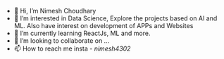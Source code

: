 - 👋 Hi, I’m Nimesh Choudhary
- 👀 I’m interested in Data Science, Explore the projects based on AI and ML. Also have interest on development of APPs and Websites
- 🌱 I’m currently learning ReactJs, ML and more.
- 💞️ I’m looking to collaborate on ...
- 📫 How to reach me insta - _nimesh4302_

<!---
nimeshHub/nimeshHub is a ✨ special ✨ repository because its `README.md` (this file) appears on your GitHub profile.
You can click the Preview link to take a look at your changes.
--->
